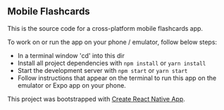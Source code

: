 ## Mobile Flashcards

This is the source code for a cross-platform mobile flashcards app.

To work on or run the app on your phone / emulator, follow below steps:
* In a terminal window 'cd' into this dir
* Install all project dependencies with `npm install` or `yarn install`
* Start the development server with `npm start` or `yarn start`
* Follow instructions that appear on the terminal to run this app on the emulator or Expo app on your phone.

This project was bootstrapped with [Create React Native App](https://github.com/react-community/create-react-native-app).
